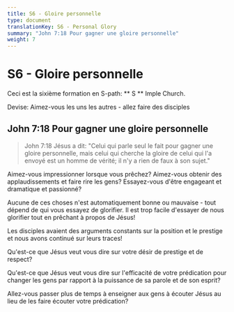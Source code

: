 ```yaml
---
title: S6 - Gloire personnelle
type: document
translationKey: S6 - Personal Glory
summary: "John 7:18 Pour gagner une gloire personnelle"
weight: 7
---
```

# S6 - Gloire personnelle

Ceci est la sixième formation en S-path: ** S ** Imple Church.

Devise: Aimez-vous les uns les autres - allez faire des disciples

## John 7:18 Pour gagner une gloire personnelle

>   John 7:18 Jésus a dit: "Celui qui parle seul le fait pour gagner une gloire personnelle, mais celui qui cherche la gloire de celui qui l'a envoyé est un homme de vérité; il n'y a rien de faux à son sujet."

Aimez-vous impressionner lorsque vous prêchez? Aimez-vous obtenir des applaudissements et faire rire les gens? Essayez-vous d'être engageant et dramatique et passionné?

Aucune de ces choses n'est automatiquement bonne ou mauvaise - tout dépend de qui vous essayez de glorifier. Il est trop facile d'essayer de nous glorifier tout en prêchant à propos de Jésus!

Les disciples avaient des arguments constants sur la position et le prestige et nous avons continué sur leurs traces!

Qu'est-ce que Jésus veut vous dire sur votre désir de prestige et de respect?

Qu'est-ce que Jésus veut vous dire sur l'efficacité de votre prédication pour changer les gens par rapport à la puissance de sa parole et de son esprit?

Allez-vous passer plus de temps à enseigner aux gens à écouter Jésus au lieu de les faire écouter votre prédication?

